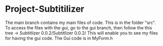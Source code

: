 # Project-Subtitilizer
The main branch contains my main files of code. This is in the folder "src".
To access the files with the gui, go to the gui branch, then follow the this tree -> Subtitlizer 0.0.2/Subtitlizer 0.0.2/
This will enable you to see my files for having the gui code. 
The Gui code is in MyForm.h


